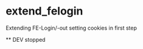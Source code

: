 extend_felogin
==============

Extending FE-Login/-out setting cookies in first step

** DEV stopped
